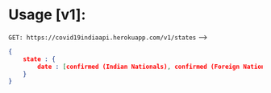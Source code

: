 # Usage [v1]:
`GET: https://covid19indiaapi.herokuapp.com/v1/states`
-->
```json
{
    state : {
        date : [confirmed (Indian Nationals), confirmed (Foreign Nationals), Recovered, Death]
    }
}
```

